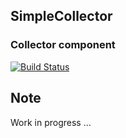 ## SimpleCollector
### Collector component

[![Build Status](https://travis-ci.org/SimpleCollector/simplecollector.svg?branch=master)](https://travis-ci.org/SimpleCollector/simplecollector)

## Note
Work in progress ...



